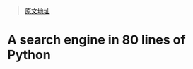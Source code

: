 > [原文地址](https://www.alexmolas.com/2024/02/05/a-search-engine-in-80-lines.html)

# A search engine in 80 lines of Python
